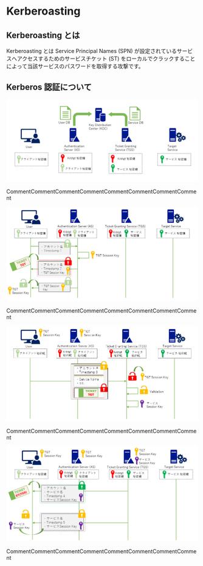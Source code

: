 # Kerberoasting


Kerberoasting とは
-------------

Kerberoasting とは Service Principal Names (SPN) が設定されているサービスへアクセスするためのサービスチケット (ST) をローカルでクラックすることによって当該サービスのパスワードを取得する攻撃です。

Kerberos 認証について
-------------

![kerberoasting1](images/kerberoasting1.png)

CommentCommentCommentCommentCommentCommentCommentComment

![kerberoasting2](images/kerberoasting2.png)

CommentCommentCommentCommentCommentCommentCommentComment

![kerberoasting3](images/kerberoasting3.png)

CommentCommentCommentCommentCommentCommentCommentComment

![kerberoasting4](images/kerberoasting4.png)

CommentCommentCommentCommentCommentCommentCommentComment